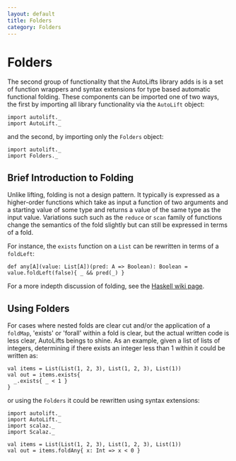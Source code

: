 ```yaml
---
layout: default
title: Folders
category: Folders
---
```

# Folders

The second group of functionality that the AutoLifts library adds is is a set of function wrappers and syntax extensions for type based automatic functional folding. These components can be imported one of two ways, the first by importing all library functionality via the `AutoLift` object:

```tut
import autolift._
import AutoLift._
```

and the second, by importing only the `Folders` object:

```tut
import autolift._
import Folders._
```

## Brief Introduction to Folding

Unlike lifting, folding is not a design pattern. It typically is expressed as a higher-order functions which take as input a function of two arguments and a starting value of some type and returns a value of the same type as the input value. Variations such such as the `reduce` or `scan` family of functions change the semantics of the fold slightly but can still be expressed in terms of a fold.

For instance, the `exists` function on a `List` can be rewritten in terms of a `foldLeft`:

```tut
def any[A](value: List[A])(pred: A => Boolean): Boolean = value.foldLeft(false){ _ && pred(_) }
```

For a more indepth discussion of folding, see the [Haskell wiki page](https://wiki.haskell.org/Fold).

## Using Folders

For cases where nested folds are clear cut and/or the application of a `foldMap`, 'exists' or 'forall' within a fold is clear, but the actual written code is less clear, AutoLifts beings to shine. As an example, given a list of lists of integers, determining if there exists an integer less than 1 within it could be written as:

```tut
val items = List(List(1, 2, 3), List(1, 2, 3), List(1))
val out = items.exists{ 
  _.exists{ _ < 1 } 
}
```

or using the `Folders` it could be rewritten using syntax extensions:

```tut
import autolift._
import AutoLift._
import scalaz._
import Scalaz._

val items = List(List(1, 2, 3), List(1, 2, 3), List(1))
val out = items.foldAny{ x: Int => x < 0 }
```
